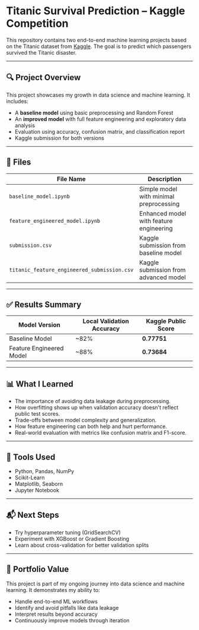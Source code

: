 # Titanic Survival Prediction – Kaggle Competition

This repository contains two end-to-end machine learning projects based on the Titanic dataset from [Kaggle](https://www.kaggle.com/c/titanic). The goal is to predict which passengers survived the Titanic disaster.

---

## 🔍 Project Overview

This project showcases my growth in data science and machine learning. It includes:

- A **baseline model** using basic preprocessing and Random Forest
- An **improved model** with full feature engineering and exploratory data analysis
- Evaluation using accuracy, confusion matrix, and classification report
- Kaggle submission for both versions

---

## 📁 Files

| File Name                             | Description                                  |
|--------------------------------------|----------------------------------------------|
| `baseline_model.ipynb`               | Simple model with minimal preprocessing      |
| `feature_engineered_model.ipynb`     | Enhanced model with feature engineering      |
| `submission.csv`                     | Kaggle submission from baseline model        |
| `titanic_feature_engineered_submission.csv` | Kaggle submission from advanced model         |

---

## ✅ Results Summary

| Model Version            | Local Validation Accuracy | Kaggle Public Score |
|-------------------------|---------------------------|---------------------|
| Baseline Model          | ~82%                      | **0.77751**         |
| Feature Engineered Model| ~88%                      | **0.73684**         |

---

## 📊 What I Learned

- The importance of avoiding data leakage during preprocessing.
- How overfitting shows up when validation accuracy doesn't reflect public test scores.
- Trade-offs between model complexity and generalization.
- How feature engineering can both help and hurt performance.
- Real-world evaluation with metrics like confusion matrix and F1-score.

---

## 🔧 Tools Used

- Python, Pandas, NumPy
- Scikit-Learn
- Matplotlib, Seaborn
- Jupyter Notebook

---

## 📬 Next Steps

- Try hyperparameter tuning (GridSearchCV)
- Experiment with XGBoost or Gradient Boosting
- Learn about cross-validation for better validation splits

---

## 💼 Portfolio Value

This project is part of my ongoing journey into data science and machine learning. It demonstrates my ability to:
- Handle end-to-end ML workflows
- Identify and avoid pitfalls like data leakage
- Interpret results beyond accuracy
- Continuously improve models through iteration

